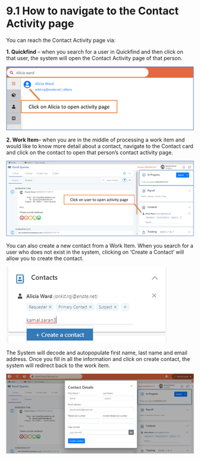 # 9.1 How to navigate to the Contact Activity page

You can reach the Contact Activity page via:

**1. Quickfind** – when you search for a user in Quickfind and then click on that user, the system will open the Contact Activity page of that person.

![](../.gitbook/assets/9.1-quickfind.png)

**2. Work Item**– when you are in the middle of processing a work item and would like to know more detail about a contact, navigate to the Contact card and click on the contact to open that person’s contact activity page.

![](../.gitbook/assets/9.1-work-item.png)

You can also create a new contact from a Work Item. When you search for a user who does not exist in the system, clicking on ‘Create a Contact’ will allow you to create the contact.

![](../.gitbook/assets/11%20%285%29.png)

The System will decode and autopopulate first name, last name and email address. Once you fill in all the information and click on create contact, the system will redirect back to the work item.

![](../.gitbook/assets/12%20%283%29.png)

